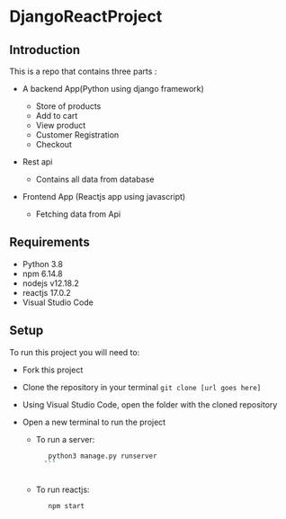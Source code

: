 # DjangoReactProject

## Introduction

This is a repo that contains three parts :
 
  * A backend App(Python using django framework)
 
       * Store of products
       * Add to cart
       * View product
       * Customer Registration
       * Checkout
   
 * Rest api
 
      * Contains all  data from database
  
 * Frontend App (Reactjs app using javascript)

      * Fetching data from Api 

## Requirements

 * Python 3.8
 * npm 6.14.8
 * nodejs  v12.18.2
 * reactjs  17.0.2
 * Visual Studio Code
 
## Setup
To run this project you will need to:


 * Fork this project
 * Clone the repository in your terminal ``` git clone [url goes here] ```
 * Using Visual Studio Code, open the folder with the cloned repository
 * Open a new terminal to run the project


   * To run a server:
   
       
       ```bash
          python3 manage.py runserver 
         ```
        
 
   * To run reactjs:
         
           
      ```bash
         npm start
        ```
         
 
 
 

